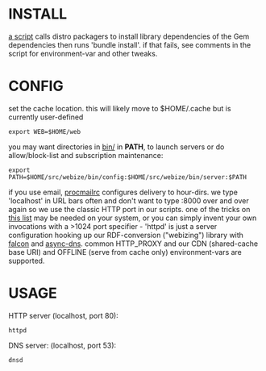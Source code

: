 # INSTALL
[a script](DEPENDENCIES.sh) calls distro packagers to install library dependencies of the Gem dependencies
then runs 'bundle install'. if that fails, see comments in the script for environment-var and other tweaks.

# CONFIG

set the cache location. this will likely move to $HOME/.cache but is currently user-defined

    export WEB=$HOME/web

you may want directories in [bin/](bin/) in **PATH**, to launch servers or do allow/block-list and subscription maintenance:

    export PATH=$HOME/src/webize/bin/config:$HOME/src/webize/bin/server:$PATH

if you use email, [procmailrc](config/dotfiles/.procmailrc) configures delivery to hour-dirs. we type 'localhost' in URL bars often and don't want to type :8000 over and over again so we use the classic HTTP port in our scripts. one of the tricks on [this list](https://github.com/codcube/webize/blob/main/Protocols/DNS.rb#L72) may be needed on your system, or you can simply invent your own invocations with a >1024 port specifier - 'httpd' is just a server configuration hooking up our RDF-conversion ("webizing") library with [falcon](https://github.com/socketry/falcon) and [async-dns](https://github.com/socketry/async-dns). common HTTP_PROXY and our CDN (shared-cache base URI) and OFFLINE (serve from cache only) environment-vars are supported.

# USAGE

HTTP server (localhost, port 80):

    httpd

DNS server: (localhost, port 53):

    dnsd
